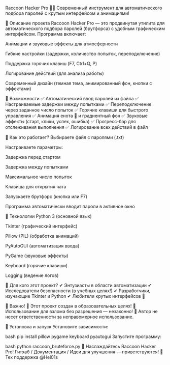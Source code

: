 Raccoon Hacker Pro 🦝✨
Современный инструмент для автоматического подбора паролей с крутым интерфейсом и анимациями!

🔹 Описание проекта
Raccoon Hacker Pro — это продвинутая утилита для автоматического подбора паролей (брутфорса) с удобным графическим интерфейсом. Программа включает:

Анимации и звуковые эффекты для атмосферности

Гибкие настройки (задержки, количество попыток, переподключение)

Поддержка горячих клавиш (F7, Ctrl+Q, P)

Логирование действий (для анализа работы)

Современный дизайн (темная тема, анимированный фон, кнопки с эффектами)

🔹 Возможности
✅ Автоматический ввод паролей из файла
✅ Настраиваемые задержки между попытками
✅ Переподключение через заданное число попыток
✅ Горячие клавиши для быстрого управления
✅ Анимация енота 🦝 и градиентный фон
✅ Звуковые эффекты (старт, клики, успех, ошибка)
✅ Прогресс-бар для отслеживания выполнения
✅ Логирование всех действий в файл

🔹 Как это работает?
Выбираете файл с паролями (.txt)

Настраиваете параметры:

Задержка перед стартом

Задержка между попытками

Максимальное число попыток

Клавиша для открытия чата

Запускаете брутфорс (кнопка или F7)

Программа автоматически вводит пароли в активное окно

🔹 Технологии
Python 3 (основной язык)

Tkinter (графический интерфейс)

Pillow (PIL) (обработка анимаций)

PyAutoGUI (автоматизация ввода)

PyGame (звуковые эффекты)

Keyboard (горячие клавиши)

Logging (ведение логов)

🔹 Для кого этот проект?
✔ Энтузиасты в области автоматизации
✔ Исследователи безопасности (в учебных целях!)
✔ Разработчики, изучающие Tkinter и Python
✔ Любители крутых интерфейсов 🎨

🔹 Важно!
🚨 Этот проект создан в образовательных целях!
🚨 Использование для взлома без разрешения — незаконно!
🚨 Автор не несет ответственности за неправомерное использование.

🔹 Установка и запуск
Установите зависимости:

bash
pip install pillow pygame keyboard pyautogui
Запустите программу:

bash
python raccoon_bruteforce.py
🦝 Наслаждайтесь Raccoon Hacker Pro!
Гитхаб / Документация / Идеи для улучшения — приветствуются! 🚀
Тех поддержка @Hel01s

